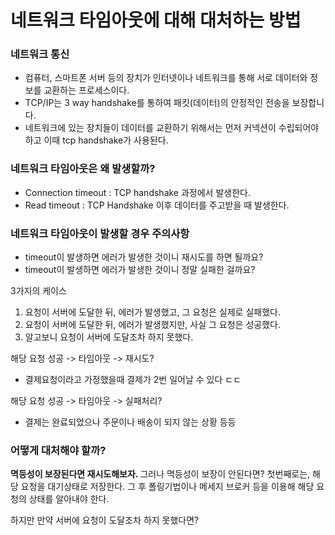 # 네트워크 타임아웃에 대해 대처하는 방법

### 네트워크 통신
- 컴퓨터, 스마트폰 서버 등의 장치가 인터넷이나 네트워크를 통해 서로 데이터와 정보를 교환하는 프로세스이다.
- TCP/IP는 3 way handshake를 통하여 패킷(데이터)의 안정적인 전송을 보장합니다.
- 네트워크에 있는 장치들이 데이터를 교환하기 위해서는 먼저 커넥션이 수립되어야 하고 이때 tcp handshake가 사용된다.

### 네트워크 타임아웃은 왜 발생할까?
- Connection timeout : TCP handshake 과정에서 발생한다.
- Read timeout : TCP Handshake 이후 데이터를 주고받을 때 발생한다.

### 네트워크 타임아웃이 발생할 경우 주의사항
- timeout이 발생하면 에러가 발생한 것이니 재시도를 하면 될까요?
- timeout이 발생하면 에러가 발생한 것이니 정말 실패한 걸까요?

3가지의 케이스
1. 요청이 서버에 도달한 뒤, 에러가 발생했고, 그 요청은 실제로 실패했다.
2. 요청이 서버에 도달한 뒤, 에러가 발생했지만, 사실 그 요청은 성공했다.
3. 알고보니 요청이 서버에 도달조차 하지 못했다.

해당 요청 성공 -> 타임아웃 -> 재시도? 
- 결제요청이라고 가정했을때 결제가 2번 일어날 수 있다 ㄷㄷ

해당 요청 성공 -> 타임아웃 -> 실패처리?
- 결제는 완료되었으나 주문이나 배송이 되지 않는 상황 등등

### 어떻게 대처해야 할까?
<b> 멱등성이 보장된다면 재시도해보자. </b>
그러나 멱등성이 보장이 안된다면? 
첫번째로는, 해당 요청을 대기상태로 저장한다. 
그 후 폴링기법이나 메세지 브로커 등을 이용해 해당 요청의 상태를 알아내야 한다. 

하지만 만약 서버에 요청이 도달조차 하지 못했다면?

